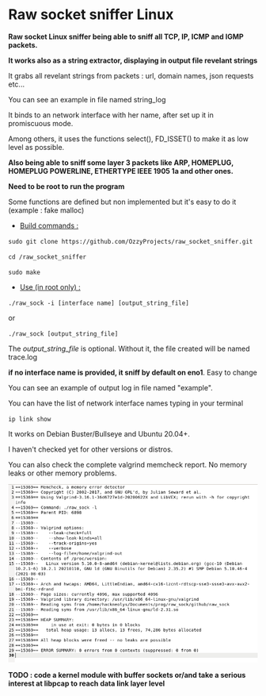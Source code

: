 # Raw socket sniffer Linux

**Raw socket Linux sniffer being able to sniff all TCP, IP, ICMP and IGMP packets.**

**It works also as a string extractor, displaying in output file revelant strings**

It grabs all revelant strings from packets : url, domain names, json requests etc...

You can see an example in file named string_log

It binds to an network interface with her name, after set up it in promiscuous mode.

Among others, it uses the functions select(), FD_ISSET() to make it as low level as possible.

**Also being able to sniff some layer 3 packets like ARP, HOMEPLUG, HOMEPLUG POWERLINE, ETHERTYPE IEEE 1905 1a and other ones.**

**Need to be root to run the program**

Some functions are defined but non implemented but it's easy to do it (example : fake malloc)

+ <ins>Build commands :</ins>

`sudo git clone https://github.com/OzzyProjects/raw_socket_sniffer.git`

`cd /raw_socket_sniffer`

`sudo make`

+ <ins>Use (in root only) :</ins>

`./raw_sock -i [interface name] [output_string_file]`

or

`./raw_sock [output_string_file]`

The *output_string_file* is optional. Without it, the file created will be named trace.log

**if no interface name is provided, it sniff by default on eno1**. Easy to change

You can see an example of output log in file named "example".

You can have the list of network interface names typing in your terminal

`ip link show`

It works on Debian Buster/Bullseye and Ubuntu 20.04+.

I haven't checked yet for other versions or distros.

You can also check the complete valgrind memcheck report. No memory leaks or other memory problems.

![](valgrind/valgrind.png)


**TODO : code a kernel module with buffer sockets or/and take a serious interest at libpcap to reach data link layer level**
